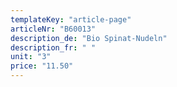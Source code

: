 ```yaml
---
templateKey: "article-page"
articleNr: "B60013"
description_de: "Bio Spinat-Nudeln"
description_fr: " "
unit: "3"
price: "11.50"
---
```

